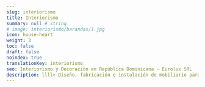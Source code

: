 ```yaml
---
slug: interiorismo
title: Interiorismo
summary: null # string
# image: interiorismo/barandas/1.jpg
icon: house-heart
weight: 3
toc: false
draft: false
noindex: true
translationKey: interiorismo
seo: Interiorismo y Decoración en República Dominicana - Eurolux SRL
description: llll➤ Diseño, fabricación e instalación de mobiliario para Interiorismo y Decoración ✅ y todo tipo de envolvente y fachada ligera para su proyecto.
---
```

